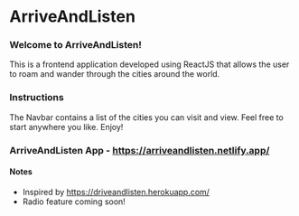 # ArriveAndListen  

### Welcome to ArriveAndListen!  

This is a frontend application developed using ReactJS that allows the user to roam and wander through the cities around the world.  

### Instructions  

The Navbar contains a list of the cities you can visit and view. Feel free to start anywhere you like. Enjoy!   

### ArriveAndListen App - https://arriveandlisten.netlify.app/ 

#### Notes
- Inspired by https://driveandlisten.herokuapp.com/  
- Radio feature coming soon!